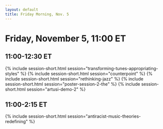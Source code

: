 ```yaml
---
layout: default
title: Friday Morning, Nov. 5
---
```


# Friday, November 5, 11:00 ET

## 11:00-12:30 ET
{% include session-short.html session="transforming-tunes-appropriating-styles" %}
{% include session-short.html session="counterpoint" %}
{% include session-short.html session="rethinking-jazz" %}
{% include session-short.html session="poster-session-2-the" %}
{% include session-short.html session="artusi-demo-2" %}


## 11:00-2:15 ET
{% include session-short.html session="antiracist-music-theories-redefining" %}
